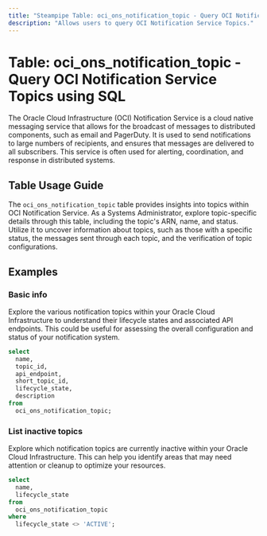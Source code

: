 ```yaml
---
title: "Steampipe Table: oci_ons_notification_topic - Query OCI Notification Service Topics using SQL"
description: "Allows users to query OCI Notification Service Topics."
---
```


# Table: oci_ons_notification_topic - Query OCI Notification Service Topics using SQL

The Oracle Cloud Infrastructure (OCI) Notification Service is a cloud native messaging service that allows for the broadcast of messages to distributed components, such as email and PagerDuty. It is used to send notifications to large numbers of recipients, and ensures that messages are delivered to all subscribers. This service is often used for alerting, coordination, and response in distributed systems.

## Table Usage Guide

The `oci_ons_notification_topic` table provides insights into topics within OCI Notification Service. As a Systems Administrator, explore topic-specific details through this table, including the topic's ARN, name, and status. Utilize it to uncover information about topics, such as those with a specific status, the messages sent through each topic, and the verification of topic configurations.

## Examples

### Basic info
Explore the various notification topics within your Oracle Cloud Infrastructure to understand their lifecycle states and associated API endpoints. This could be useful for assessing the overall configuration and status of your notification system.

```sql
select
  name,
  topic_id,
  api_endpoint,
  short_topic_id,
  lifecycle_state,
  description
from
  oci_ons_notification_topic;
```

### List inactive topics
Explore which notification topics are currently inactive within your Oracle Cloud Infrastructure. This can help you identify areas that may need attention or cleanup to optimize your resources.

```sql
select
  name,
  lifecycle_state
from
  oci_ons_notification_topic
where
  lifecycle_state <> 'ACTIVE';
```